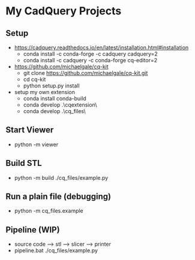 # My CadQuery Projects

## Setup
* https://cadquery.readthedocs.io/en/latest/installation.html#installation
  * conda install -c conda-forge -c cadquery cadquery=2
  * conda install -c cadquery -c conda-forge cq-editor=2
* https://github.com/michaelgale/cq-kit
  * git clone https://github.com/michaelgale/cq-kit.git
  * cd cq-kit
  * python setup.py install
* setup my own extension
  * conda install conda-build
  * conda develop .\cqextension\
  * conda develop .\cq_files\

## Start Viewer
* python -m viewer

## Build STL
* python -m build ./cq_files/example.py

## Run a plain file (debugging)
* python -m cq_files.example

## Pipeline (WIP)
* source code --> stl --> slicer --> printer
* pipeline.bat ./cq_files/example.py

